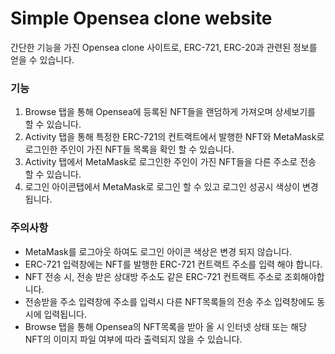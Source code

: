 # Simple Opensea clone website

간단한 기능을 가진 Opensea clone 사이트로, ERC-721, ERC-20과 관련된 정보를 얻을 수 있습니다.

### 기능
1. Browse 탭을 통해 Opensea에 등록된 NFT들을 랜덤하게 가져오며 상세보기를 할 수 있습니다.
2. Activity 탭을 통해 특정한 ERC-721의 컨트랙트에서 발행한 NFT와 MetaMask로 로그인한 주인이 가진 NFT들 목록을 확인 할 수 있습니다.
3. Activity 탭에서 MetaMask로 로그인한 주인이 가진 NFT들을 다른 주소로 전송 할 수 있습니다.
4. 로그인 아이콘탭에서 MetaMask로 로그인 할 수 있고 로그인 성공시 색상이 변경됩니다.

### 주의사항
- MetaMask를 로그아웃 하여도 로그인 아이콘 색상은 변경 되지 않습니다.
- ERC-721 입력창에는 NFT를 발행한 ERC-721 컨트랙트 주소를 입력 해야 합니다.
- NFT 전송 시, 전송 받은 상대방 주소도 같은 ERC-721 컨트랙트 주소로 조회해야합니다.
- 전송받을 주소 입력창에 주소를 입력시 다른 NFT목록들의 전송 주소 입력창에도 동시에 입력됩니다.
- Browse 탭을 통해 Opensea의 NFT목록을 받아 올 시 인터넷 상태 또는 해당 NFT의 이미지 파일 여부에 따라 출력되지 않을 수 있습니다.
